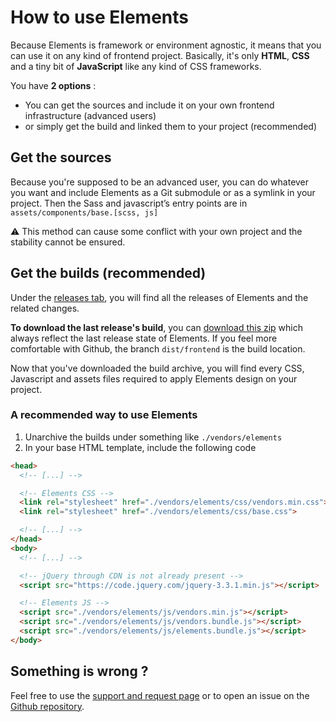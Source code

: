 # How to use Elements

Because Elements is framework or environment agnostic, it means that you can use it on any kind of frontend project. Basically, it's only **HTML**, **CSS** and a tiny bit of **JavaScript** like any kind of CSS frameworks.

You have **2 options** :
- You can get the sources and include it on your own frontend infrastructure (advanced users)
- or simply get the build and linked them to your project (recommended)

## Get the sources

Because you're supposed to be an advanced user, you can do whatever you want and include Elements as a Git submodule or as a symlink in your project. Then the Sass and javascript’s entry points are in `assets/components/base.[scss, js]`

⚠️ This method can cause some conflict with your own project and the stability cannot be ensured.

## Get the builds (recommended)

Under the [releases tab](https://github.com/epfl-si/elements/releases), you will find all the releases of Elements and the related changes.

**To download the last release's build**, you can [download this zip](https://github.com/epfl-si/elements/archive/dist/frontend.zip) which always reflect the last release state of Elements. If you feel more comfortable with Github, the branch `dist/frontend` is the build location.

Now that you've downloaded the build archive, you will find every CSS, Javascript and assets files required to apply Elements design on your project.

### A recommended way to use Elements

1. Unarchive the builds under something like `./vendors/elements`
2. In your base HTML template, include the following code
  ```html
  <head>
    <!-- [...] -->

    <!-- Elements CSS -->
    <link rel="stylesheet" href="./vendors/elements/css/vendors.min.css">
    <link rel="stylesheet" href="./vendors/elements/css/base.css">

    <!-- [...] -->
  </head>
  <body>
    <!-- [...] -->

    <!-- jQuery through CDN is not already present -->
    <script src="https://code.jquery.com/jquery-3.3.1.min.js"></script>

    <!-- Elements JS -->
    <script src="./vendors/elements/js/vendors.min.js"></script>
    <script src="./vendors/elements/js/vendors.bundle.js"></script>
    <script src="./vendors/elements/js/elements.bundle.js"></script>
  </body>
  ```

## Something is wrong ?

Feel free to use the [support and request page](#/doc/contribute--support-and-request.html) or to open an issue on the [Github repository](https://github.com/epfl-si/elements/issues).
